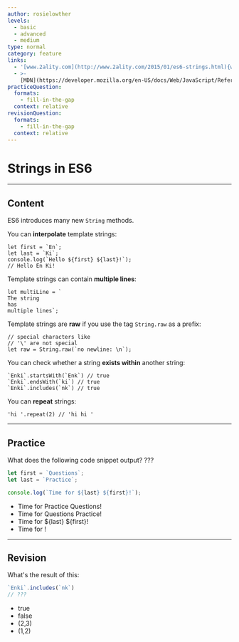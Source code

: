 ```yaml
---
author: rosielowther
levels:
  - basic
  - advanced
  - medium
type: normal
category: feature
links:
  - '[www.2ality.com](http://www.2ality.com/2015/01/es6-strings.html){website}'
  - >-
    [MDN](https://developer.mozilla.org/en-US/docs/Web/JavaScript/Reference/Global_Objects/String){website}
practiceQuestion:
  formats:
    - fill-in-the-gap
  context: relative
revisionQuestion:
  formats:
    - fill-in-the-gap
  context: relative
---
```


# Strings in ES6


---

## Content

ES6 introduces many new `String` methods.

You can **interpolate** template strings:

    let first = `En`;
    let last = `Ki`;
    console.log(`Hello ${first} ${last}!`); 
    // Hello En Ki!

Template strings can contain **multiple lines**:

    let multiLine = `
    The string
    has
    multiple lines`;

Template strings are **raw** if you use the tag `String.raw` as a prefix:

    // special characters like 
    // '\' are not special
    let raw = String.raw(`no newline: \n`); 

You can check whether a string **exists within** another string:

    `Enki`.startsWith(`Enk`) // true
    `Enki`.endsWith(`ki`) // true
    `Enki`.includes(`nk`) // true

You can **repeat** strings:

    'hi '.repeat(2) // 'hi hi '


---

## Practice

What does the following code snippet output? ???

```javascript
let first = `Questions`;
let last = `Practice`;

console.log(`Time for ${last} ${first}!`);
```

- Time for Practice Questions!
- Time for Questions Practice!
- Time for ${last} ${first}!
- Time for !


---

## Revision

What's the result of this:

```javascript
`Enki`.includes(`nk`)
// ???
```

- true
- false
- (2,3)
- (1,2)
